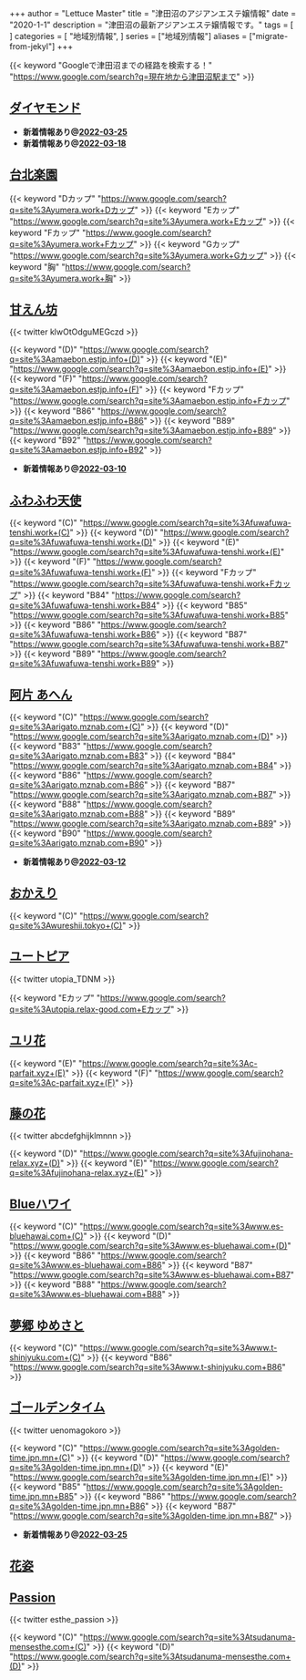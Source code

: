 +++
author = "Lettuce Master"
title = "津田沼のアジアンエステ嬢情報"
date = "2020-1-1"
description = "津田沼の最新アジアンエステ嬢情報です。"
tags = [
]
categories = [
    "地域別情報",
]
series = ["地域別情報"]
aliases = ["migrate-from-jekyl"]
+++

{{< keyword "Googleで津田沼までの経路を検索する！" "https://www.google.com/search?q=現在地から津田沼駅まで" >}}

## [ダイヤモンド](http://n-rlx.com/)


- **新着情報あり@[2022-03-25](/post/2022-03-25)**
- **新着情報あり@[2022-03-18](/post/2022-03-18)**
## [台北楽園](http://yumera.work/)
{{< keyword "Dカップ" "https://www.google.com/search?q=site%3Ayumera.work+Dカップ" >}} {{< keyword "Eカップ" "https://www.google.com/search?q=site%3Ayumera.work+Eカップ" >}} {{< keyword "Fカップ" "https://www.google.com/search?q=site%3Ayumera.work+Fカップ" >}} {{< keyword "Gカップ" "https://www.google.com/search?q=site%3Ayumera.work+Gカップ" >}} {{< keyword "胸" "https://www.google.com/search?q=site%3Ayumera.work+胸" >}} 

## [甘えん坊](https://amaebon.estjp.info/)


{{< twitter klwOtOdguMEGczd >}}

{{< keyword "(D)" "https://www.google.com/search?q=site%3Aamaebon.estjp.info+(D)" >}} {{< keyword "(E)" "https://www.google.com/search?q=site%3Aamaebon.estjp.info+(E)" >}} {{< keyword "(F)" "https://www.google.com/search?q=site%3Aamaebon.estjp.info+(F)" >}} {{< keyword "Fカップ" "https://www.google.com/search?q=site%3Aamaebon.estjp.info+Fカップ" >}} {{< keyword "B86" "https://www.google.com/search?q=site%3Aamaebon.estjp.info+B86" >}} {{< keyword "B89" "https://www.google.com/search?q=site%3Aamaebon.estjp.info+B89" >}} {{< keyword "B92" "https://www.google.com/search?q=site%3Aamaebon.estjp.info+B92" >}} 

- **新着情報あり@[2022-03-10](/post/2022-03-10)**
## [ふわふわ天使](http://fuwafuwa-tenshi.work/)
{{< keyword "(C)" "https://www.google.com/search?q=site%3Afuwafuwa-tenshi.work+(C)" >}} {{< keyword "(D)" "https://www.google.com/search?q=site%3Afuwafuwa-tenshi.work+(D)" >}} {{< keyword "(E)" "https://www.google.com/search?q=site%3Afuwafuwa-tenshi.work+(E)" >}} {{< keyword "(F)" "https://www.google.com/search?q=site%3Afuwafuwa-tenshi.work+(F)" >}} {{< keyword "Fカップ" "https://www.google.com/search?q=site%3Afuwafuwa-tenshi.work+Fカップ" >}} {{< keyword "B84" "https://www.google.com/search?q=site%3Afuwafuwa-tenshi.work+B84" >}} {{< keyword "B85" "https://www.google.com/search?q=site%3Afuwafuwa-tenshi.work+B85" >}} {{< keyword "B86" "https://www.google.com/search?q=site%3Afuwafuwa-tenshi.work+B86" >}} {{< keyword "B87" "https://www.google.com/search?q=site%3Afuwafuwa-tenshi.work+B87" >}} {{< keyword "B89" "https://www.google.com/search?q=site%3Afuwafuwa-tenshi.work+B89" >}} 

## [阿片 あへん](http://arigato.mznab.com/)
{{< keyword "(C)" "https://www.google.com/search?q=site%3Aarigato.mznab.com+(C)" >}} {{< keyword "(D)" "https://www.google.com/search?q=site%3Aarigato.mznab.com+(D)" >}} {{< keyword "B83" "https://www.google.com/search?q=site%3Aarigato.mznab.com+B83" >}} {{< keyword "B84" "https://www.google.com/search?q=site%3Aarigato.mznab.com+B84" >}} {{< keyword "B86" "https://www.google.com/search?q=site%3Aarigato.mznab.com+B86" >}} {{< keyword "B87" "https://www.google.com/search?q=site%3Aarigato.mznab.com+B87" >}} {{< keyword "B88" "https://www.google.com/search?q=site%3Aarigato.mznab.com+B88" >}} {{< keyword "B89" "https://www.google.com/search?q=site%3Aarigato.mznab.com+B89" >}} {{< keyword "B90" "https://www.google.com/search?q=site%3Aarigato.mznab.com+B90" >}} 

- **新着情報あり@[2022-03-12](/post/2022-03-12)**
## [おかえり](http://wureshii.tokyo/)
{{< keyword "(C)" "https://www.google.com/search?q=site%3Awureshii.tokyo+(C)" >}} 

## [ユートピア](http://utopia.relax-good.com/)


{{< twitter utopia_TDNM >}}

{{< keyword "Eカップ" "https://www.google.com/search?q=site%3Autopia.relax-good.com+Eカップ" >}} 

## [ユリ花](https://c-parfait.xyz/)
{{< keyword "(E)" "https://www.google.com/search?q=site%3Ac-parfait.xyz+(E)" >}} {{< keyword "(F)" "https://www.google.com/search?q=site%3Ac-parfait.xyz+(F)" >}} 

## [藤の花](https://fujinohana-relax.xyz/)


{{< twitter abcdefghijklmnnn >}}

{{< keyword "(D)" "https://www.google.com/search?q=site%3Afujinohana-relax.xyz+(D)" >}} {{< keyword "(E)" "https://www.google.com/search?q=site%3Afujinohana-relax.xyz+(E)" >}} 

## [Blueハワイ](http://www.es-bluehawai.com/)
{{< keyword "(C)" "https://www.google.com/search?q=site%3Awww.es-bluehawai.com+(C)" >}} {{< keyword "(D)" "https://www.google.com/search?q=site%3Awww.es-bluehawai.com+(D)" >}} {{< keyword "B86" "https://www.google.com/search?q=site%3Awww.es-bluehawai.com+B86" >}} {{< keyword "B87" "https://www.google.com/search?q=site%3Awww.es-bluehawai.com+B87" >}} {{< keyword "B88" "https://www.google.com/search?q=site%3Awww.es-bluehawai.com+B88" >}} 

## [夢郷 ゆめさと](http://www.t-shinjyuku.com/)
{{< keyword "(C)" "https://www.google.com/search?q=site%3Awww.t-shinjyuku.com+(C)" >}} {{< keyword "B86" "https://www.google.com/search?q=site%3Awww.t-shinjyuku.com+B86" >}} 

## [ゴールデンタイム](https://golden-time.jpn.mn/)


{{< twitter uenomagokoro >}}

{{< keyword "(C)" "https://www.google.com/search?q=site%3Agolden-time.jpn.mn+(C)" >}} {{< keyword "(D)" "https://www.google.com/search?q=site%3Agolden-time.jpn.mn+(D)" >}} {{< keyword "(E)" "https://www.google.com/search?q=site%3Agolden-time.jpn.mn+(E)" >}} {{< keyword "B85" "https://www.google.com/search?q=site%3Agolden-time.jpn.mn+B85" >}} {{< keyword "B86" "https://www.google.com/search?q=site%3Agolden-time.jpn.mn+B86" >}} {{< keyword "B87" "https://www.google.com/search?q=site%3Agolden-time.jpn.mn+B87" >}} 

- **新着情報あり@[2022-03-25](/post/2022-03-25)**
## [花姿](http://es-tsudanuma.com/)


## [Passion](https://tsudanuma-mensesthe.com/)


{{< twitter esthe_passion >}}

{{< keyword "(C)" "https://www.google.com/search?q=site%3Atsudanuma-mensesthe.com+(C)" >}} {{< keyword "(D)" "https://www.google.com/search?q=site%3Atsudanuma-mensesthe.com+(D)" >}} 


